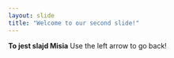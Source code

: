 ```yaml
---
layout: slide
title: "Welcome to our second slide!"
---
```

__**To jest slajd Misia**__
Use the left arrow to go back!